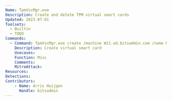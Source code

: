 ```yaml
---
Name: TpmVscMgr.exe
Description: Create and delete TPM virtual smart cards
Updated: 2023-07-01
Toolsets:
  - Builtin
  - TODO
Commands:
  - Command: TpmVscMgr.exe create /machine W11.ad.bitsadmin.com /name MyVSC /pin default /adminkey random /generate
    Description: Create virtual smart card
    Usecases:
    Function: Misc
    Comments:
    MitreAttack:
Resources:
Detections:
Contributors:
    - Name: Arris Huijgen
      Handle: bitsadmin
---
```

